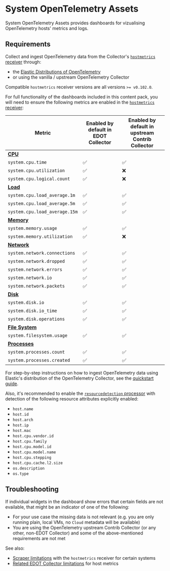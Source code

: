 # System OpenTelemetry Assets

System OpenTelemetry Assets provides dashboards for vizualising OpenTelemetry hosts' metrics and logs. 

## Requirements

Collect and ingest OpenTelemetry data from the Collector's [`hostmetrics` receiver](https://github.com/open-telemetry/opentelemetry-collector-contrib/tree/main/receiver/hostmetricsreceiver) through:

- the [Elastic Distributions of OpenTelemetry](https://www.elastic.co/docs/reference/opentelemetry/quickstart/)
- or using the vanilla / upstream OpenTelemetry Collector

Compatible `hostmetrics` receiver versions are all versions `>= v0.102.0`.

For full functionality of the dashboards included in this content pack, you will need to ensure the following metrics are enabled in the [`hostmetrics` receiver](https://github.com/open-telemetry/opentelemetry-collector-contrib/tree/main/receiver/hostmetricsreceiver):

| Metric | Enabled by default in EDOT Collector | Enabled by default in upstream Contrib Collector |
|---|---|---|
|**[CPU](https://github.com/open-telemetry/opentelemetry-collector-contrib/blob/main/receiver/hostmetricsreceiver/internal/scraper/cpuscraper/documentation.md)**|||
| `system.cpu.time` | ✅ | ✅ |
| `system.cpu.utilization` | ✅ | ❌ |
| `system.cpu.logical.count` | ✅ | ❌ |
|**[Load](https://github.com/open-telemetry/opentelemetry-collector-contrib/blob/main/receiver/hostmetricsreceiver/internal/scraper/loadscraper/documentation.md)**|||
| `system.cpu.load_average.1m` | ✅ | ✅ |
| `system.cpu.load_average.5m` | ✅ | ✅ |
| `system.cpu.load_average.15m` | ✅ | ✅ |
|**[Memory](https://github.com/open-telemetry/opentelemetry-collector-contrib/blob/main/receiver/hostmetricsreceiver/internal/scraper/memoryscraper/documentation.md)**|||
| `system.memory.usage` | ✅ | ✅ |
| `system.memory.utilization` | ✅ | ❌ |
|**[Network](https://github.com/open-telemetry/opentelemetry-collector-contrib/blob/main/receiver/hostmetricsreceiver/internal/scraper/networkscraper/documentation.md)**|||
| `system.network.connections` | ✅ | ✅ |
| `system.network.dropped` | ✅ | ✅ |
| `system.network.errors` | ✅ | ✅ |
| `system.network.io` | ✅ | ✅ |
| `system.network.packets` | ✅ | ✅ |
|**[Disk](https://github.com/open-telemetry/opentelemetry-collector-contrib/blob/main/receiver/hostmetricsreceiver/internal/scraper/diskscraper/documentation.md)**|||
| `system.disk.io` | ✅ | ✅ |
| `system.disk.io_time` | ✅ | ✅ |
| `system.disk.operations` | ✅ | ✅ |
|**[File System](https://github.com/open-telemetry/opentelemetry-collector-contrib/blob/main/receiver/hostmetricsreceiver/internal/scraper/filesystemscraper/documentation.md)**|||
| `system.filesystem.usage` | ✅ | ✅ |
|**[Processes](https://github.com/open-telemetry/opentelemetry-collector-contrib/blob/main/receiver/hostmetricsreceiver/internal/scraper/processesscraper/documentation.md)**|||
| `system.processes.count` | ✅ | ✅ |
| `system.processes.created` | ✅ | ✅ |

For step-by-step instructions on how to ingest OpenTelemetry data using Elastic's distribution of the OpenTelemetry Collector, see the
[quickstart guide](https://www.elastic.co/docs/reference/opentelemetry/quickstart/).

Also, it's recommended to enable the [`resourcedetection` processor](https://github.com/open-telemetry/opentelemetry-collector-contrib/blob/main/processor/resourcedetectionprocessor/README.md) with detection of the following resource attributes explicitly enabled:

- `host.name`
- `host.id`
- `host.arch`
- `host.ip`
- `host.mac`
- `host.cpu.vendor.id`
- `host.cpu.family`
- `host.cpu.model.id`
- `host.cpu.model.name`
- `host.cpu.stepping`
- `host.cpu.cache.l2.size`
- `os.description`
- `os.type`

## Troubleshooting

If individual widgets in the dashboard show errors that certain fields are not evailable, that might be an indicator of one of the following:

- For your use case the missing data is not relevant (e.g. you are only running plain, local VMs, no `Cloud` metadata will be available)
- You are using the OpenTelemetry upstream Contrib Collector (or any other, non-EDOT Collector) and some of the above-mentioned requirements are not met

See also:

- [Scraper limitations](https://github.com/open-telemetry/opentelemetry-collector-contrib/tree/v0.129.0/receiver/hostmetricsreceiver#host-metrics-receiver) with the `hostmetrics` receiver for certain systems
- [Related EDOT Collector limitations](https://www.elastic.co/docs/reference/opentelemetry/compatibility/limitations#infrastructure-and-host-metrics) for host metrics 
